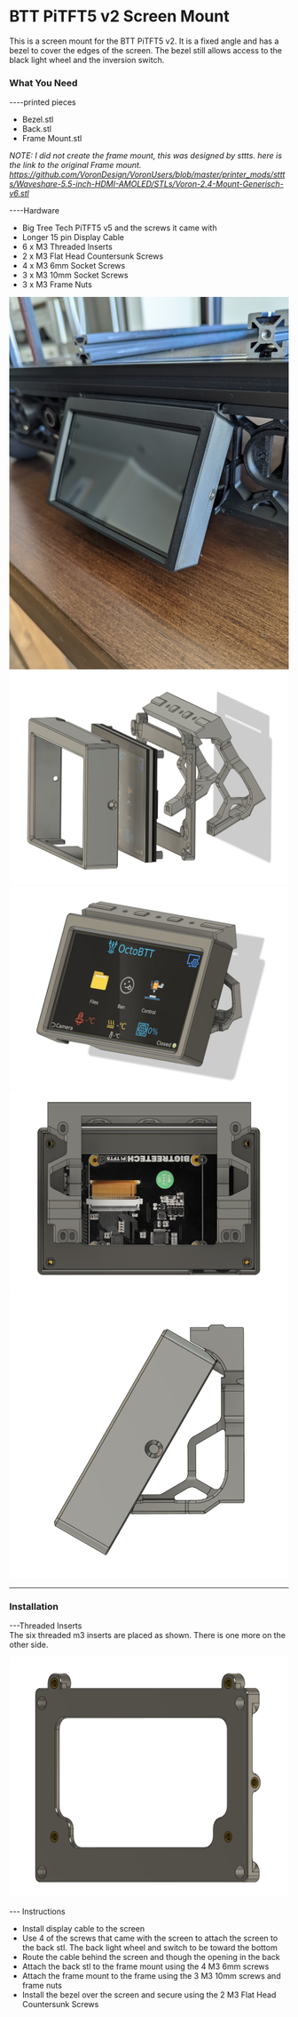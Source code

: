 # BTT PiTFT5 v2 Screen Mount  #
This is a screen mount for the BTT PiTFT5 v2. It is a fixed angle and has a bezel to cover the edges of the screen. The bezel still allows access to the black light wheel and the inversion switch.

### What You Need ###  
----printed pieces  
- Bezel.stl  
- Back.stl  
- Frame Mount.stl  

*NOTE: I did not create the frame mount, this was designed by sttts. here is the link to the original Frame mount. https://github.com/VoronDesign/VoronUsers/blob/master/printer_mods/sttts/Waveshare-5.5-inch-HDMI-AMOLED/STLs/Voron-2.4-Mount-Generisch-v6.stl* 

----Hardware  
- Big Tree Tech PiTFT5 v5 and the screws it came with  
- Longer 15 pin Display Cable  
- 6 x M3 Threaded Inserts  
- 2 x M3 Flat Head Countersunk Screws  
- 4 x M3 6mm Socket Screws  
- 3 x M3 10mm Socket Screws  
- 3 x M3 Frame Nuts  


![Actual.png](https://github.com/Demitryk/Voron2.4-Mods/blob/704b049f63688529aa9f474ecdeccd3d49bdc9b4/BTT_PiTFT5_Screen_Mount/Images/Actual.jpg?raw=true) 
![Exploded.png](https://github.com/Demitryk/Voron2.4-Mods/blob/704b049f63688529aa9f474ecdeccd3d49bdc9b4/BTT_PiTFT5_Screen_Mount/Images/Exploded.PNG?raw=true) 
![Angle.png](https://github.com/Demitryk/Voron2.4-Mods/blob/704b049f63688529aa9f474ecdeccd3d49bdc9b4/BTT_PiTFT5_Screen_Mount/Images/Angl.PNG?raw=true) 
![Bottom.png](https://github.com/Demitryk/Voron2.4-Mods/blob/704b049f63688529aa9f474ecdeccd3d49bdc9b4/BTT_PiTFT5_Screen_Mount/Images/Bottom.PNG?raw=true) 
![Side.png](https://github.com/Demitryk/Voron2.4-Mods/blob/704b049f63688529aa9f474ecdeccd3d49bdc9b4/BTT_PiTFT5_Screen_Mount/Images/Side.PNG?raw=true) 


___________________________________________________________________________________________________________________________________________
### Installation ###  

---Threaded Inserts  
The six threaded m3 inserts are placed as shown. There is one more on the other side.  

![Threaded.png](https://github.com/Demitryk/Voron2.4-Mods/blob/313842ef886ef415c867bbdf9a58c542901d63db/BTT_PiTFT5_Screen_Mount/Images/Threded.PNG?raw=true)  
    
    
--- Instructions  
- Install display cable to the screen  
- Use 4 of the screws that came with the screen to attach the screen to the back stl. The back light wheel and switch to be toward the bottom  
- Route the cable behind the screen and though the opening in the back  
- Attach the back stl to the frame mount using the 4 M3 6mm screws  
- Attach the frame mount to the frame using the 3 M3 10mm screws and frame nuts  
- Install the bezel over the screen and secure using the 2 M3 Flat Head Countersunk Screws  

